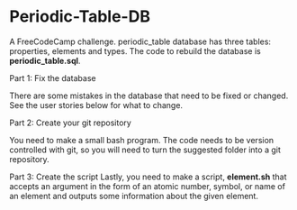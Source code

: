 # Periodic-Table-DB
A FreeCodeCamp challenge. periodic_table database has three tables: properties, elements and types. The code to rebuild the database is **periodic_table.sql**.

Part 1: Fix the database

There are some mistakes in the database that need to be fixed or changed. See the user stories below for what to change.

Part 2: Create your git repository

You need to make a small bash program. The code needs to be version controlled with git, so you will need to turn the suggested folder into a git repository.

Part 3: Create the script
Lastly, you need to make a script, **element.sh** that accepts an argument in the form of an atomic number, symbol, or name of an element and outputs some information about the given element.
